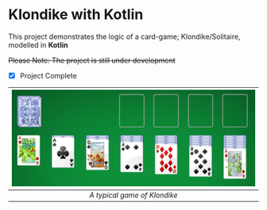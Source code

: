 # Klondike with Kotlin
This project demonstrates the logic of a card-game; Klondike/Solitaire, modelled in **Kotlin**

~~Please Note: The project is still under development~~
- [x] Project Complete

|<img src='shot/1.png' width='1000'/>|
|:--:|
|*A typical game of Klondike*|
